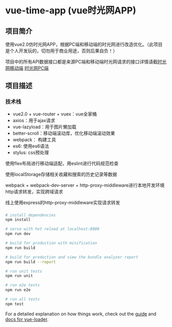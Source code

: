 # vue-time-app (vue时光网APP)

## 项目简介

使用vue2.0仿时光网APP，根据PC端和移动端的时光网进行改造优化。（此项目是个人开发玩的，切勿用于商业用途，否则后果自负！）

项目中的所有API数据接口都是来源PC端和移动端时光网请求的接口详情请截[时光网移动端](http://m.mtime.cn) [时光网PC端](http://www.mtime.com)

## 项目描述
### 技术栈
- vue2.0 + vue-router + vuex：vue全家桶
- axios：用于ajax请求
- vue-lazyload：用于图片懒加载
- better-scroll：移动端滚动库，优化移动端滚动效果
- webpack： 构建工具
- es6: 使用es6语法
- stylus: css预处理

使用flex布局进行移动端适配，用eslint进行代码规范检查

使用localStorage存储相关收藏和搜索的历史记录等数据

webpack + webpack-dev-server + http-proxy-middleware进行本地开发环境http请求转发，实现跨域请求

线上使用express的http-proxy-middleware实现请求转发

### 
``` bash
# install dependencies
npm install

# serve with hot reload at localhost:8080
npm run dev

# build for production with minification
npm run build

# build for production and view the bundle analyzer report
npm run build --report

# run unit tests
npm run unit

# run e2e tests
npm run e2e

# run all tests
npm test
```

For a detailed explanation on how things work, check out the [guide](http://vuejs-templates.github.io/webpack/) and [docs for vue-loader](http://vuejs.github.io/vue-loader).

